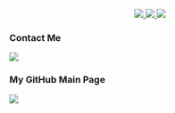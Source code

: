 <p align="center">
  <a href="https://github.com/anaapontes">
    <img src="http://github-profile-summary-cards.vercel.app/api/cards/profile-details?username=anaapontes&theme=transparent" />
  </a>
  <a href="https://github.com/anaapontes">
    <img src="https://github-readme-streak-stats.herokuapp.com/?user=anaapontes&hide_border=true&card_width=338&theme=transparent" />
  </a>
  <a href="https://github.com/anaapontes">
    <img src="http://github-profile-summary-cards.vercel.app/api/cards/stats?username=anaapontes&theme=transparent" />
  </a>
 
</p>

 ### Contact Me
<div> 
 <a href = "mailto:ana.cp.martins@unesp.br"><img src="https://img.shields.io/badge/Gmail-D14836?style=for-the-badge&logo=gmail&logoColor=white" target="_blank"></a> 
  
  ### My GitHub Main Page
 <a href = "https://github.com/anaapontes"><img src="https://img.shields.io/badge/GitHub-100000?style=for-the-badge&logo=github&logoColor=white" target="_blank"></a> 
 </div>
